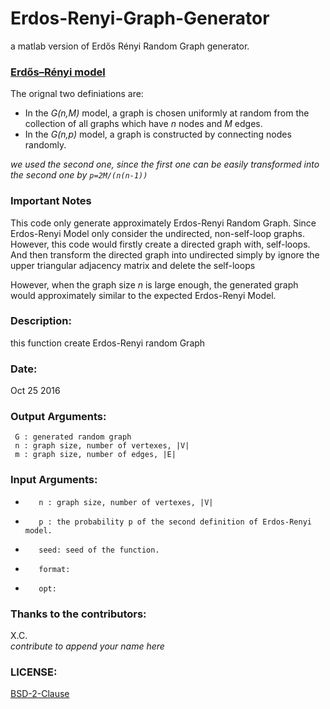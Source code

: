 # Erdos-Renyi-Graph-Generator
a matlab version of Erdős Rényi Random Graph generator.

### [Erdős–Rényi model](https://en.wikipedia.org/wiki/Erd%C5%91s%E2%80%93R%C3%A9nyi_model)

The orignal two definiations are:

* In the *G(n,M)* model, a graph is chosen uniformly at random from the collection of all graphs which have *n* nodes and *M* edges. 
* In the *G(n,p)* model, a graph is constructed by connecting nodes randomly.

*we used the second one, since the first one can be easily transformed into the second one by `p=2M/(n(n-1))`*  

### Important Notes
This code only generate approximately Erdos-Renyi Random Graph. 
Since Erdos-Renyi Model only consider the undirected, non-self-loop
graphs. However, this code would firstly create a directed graph with,
self-loops. And then transform the directed graph into undirected simply
by ignore the upper triangular adjacency matrix and delete the self-loops  
        
However, when the graph size *n* is large enough, the generated graph would
approximately similar to the expected Erdos-Renyi Model.


### Description:
this function create Erdos-Renyi random Graph

### Date: 
Oct 25 2016

### Output Arguments:
     G : generated random graph
     n : graph size, number of vertexes, |V|
     m : graph size, number of edges, |E|

### Input Arguments:
*        n : graph size, number of vertexes, |V|
*        p : the probability p of the second definition of Erdos-Renyi model.
*        seed: seed of the function. 
*        format:
*        opt:

### Thanks to the contributors: 
X.C.  
*contribute to append your name here*

### LICENSE:
[BSD-2-Clause](https://opensource.org/licenses/BSD-2-Clause)


